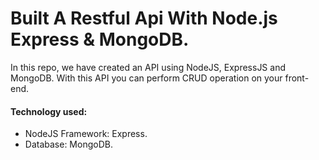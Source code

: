 # Built A Restful Api With Node.js Express & MongoDB.

In this repo, we have created an API using NodeJS, ExpressJS and MongoDB.
With this API you can perform CRUD operation on your front-end.

#### Technology used:
- NodeJS Framework: Express.
- Database: MongoDB.